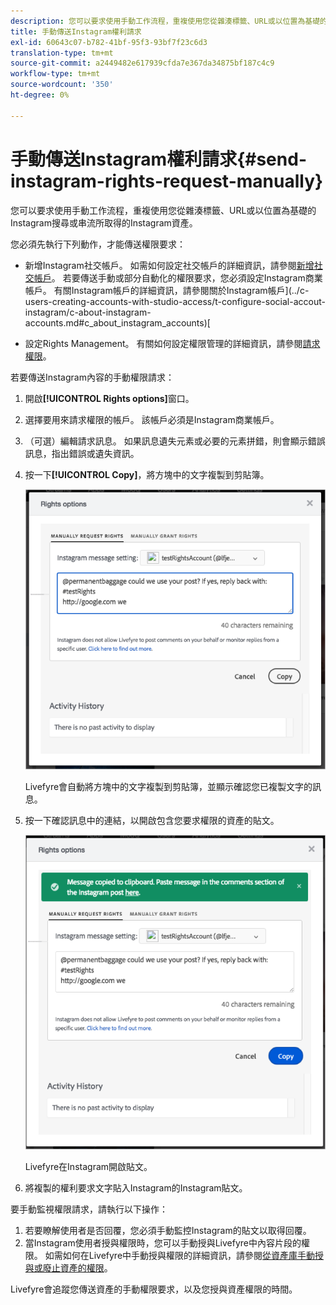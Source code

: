 ```yaml
---
description: 您可以要求使用手動工作流程，重複使用您從雜湊標籤、URL或以位置為基礎的Instagram搜尋或串流所取得的Instagram資產。
title: 手動傳送Instagram權利請求
exl-id: 60643c07-b782-41bf-95f3-93bf7f23c6d3
translation-type: tm+mt
source-git-commit: a2449482e617939cfda7e367da34875bf187c4c9
workflow-type: tm+mt
source-wordcount: '350'
ht-degree: 0%

---
```


# 手動傳送Instagram權利請求{#send-instagram-rights-request-manually}

您可以要求使用手動工作流程，重複使用您從雜湊標籤、URL或以位置為基礎的Instagram搜尋或串流所取得的Instagram資產。

您必須先執行下列動作，才能傳送權限要求：

* 新增Instagram社交帳戶。 如需如何設定社交帳戶的詳細資訊，請參閱[新增社交帳戶](../c-users-creating-accounts-with-studio-access/t-configure-social-accout-instagram/t-configure-social-accout-instagram.md#t_configure_social_accout_instagram)。 若要傳送手動或部分自動化的權限要求，您必須設定Instagram商業帳戶。 有關Instagram帳戶的詳細資訊，請參閱關於Instagram帳戶](../c-users-creating-accounts-with-studio-access/t-configure-social-accout-instagram/c-about-instagram-accounts.md#c_about_instagram_accounts)[

* 設定Rights Management。 有關如何設定權限管理的詳細資訊，請參閱[請求權限](../c-how-requesting-rights-works/c-how-requesting-rights-works.md)。

若要傳送Instagram內容的手動權限請求：

1. 開啟&#x200B;**[!UICONTROL Rights options]**&#x200B;窗口。
1. 選擇要用來請求權限的帳戶。 該帳戶必須是Instagram商業帳戶。
1. （可選）編輯請求訊息。 如果訊息遺失元素或必要的元素拼錯，則會顯示錯誤訊息，指出錯誤或遺失資訊。
1. 按一下&#x200B;**[!UICONTROL Copy]**，將方塊中的文字複製到剪貼簿。

   ![](assets/rr_insta_workaround1.png)

   Livefyre會自動將方塊中的文字複製到剪貼簿，並顯示確認您已複製文字的訊息。

1. 按一下確認訊息中的連結，以開啟包含您要求權限的資產的貼文。

   ![](assets/rr_insta_workaround2.png)

   Livefyre在Instagram開啟貼文。

1. 將複製的權利要求文字貼入Instagram的Instagram貼文。

要手動監視權限請求，請執行以下操作：

1. 若要瞭解使用者是否回覆，您必須手動監控Instagram的貼文以取得回覆。
1. 當Instagram使用者授與權限時，您可以手動授與Livefyre中內容片段的權限。 如需如何在Livefyre中手動授與權限的詳細資訊，請參閱[從資產庫手動授與或廢止資產的權限](../c-how-requesting-rights-works/t-manually-grant-the-rights-for-one-or-more-assets.md#t_manually_grant_the_rights_for_one_or_more_assets)。

Livefyre會追蹤您傳送資產的手動權限要求，以及您授與資產權限的時間。
